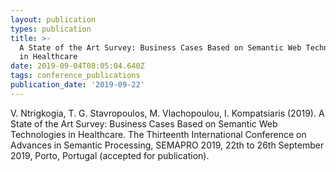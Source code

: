 ```yaml
---
layout: publication
types: publication
title: >-
  A State of the Art Survey: Business Cases Based on Semantic Web Technologies
  in Healthcare
date: 2019-09-04T08:05:04.640Z
tags: conference_publications
publication_date: '2019-09-22'
---
```

V. Ntrigkogia, T. G. Stavropoulos, M. Vlachopoulou, I. Kompatsiaris (2019). A State of the Art Survey: Business Cases Based on Semantic Web Technologies in Healthcare. The Thirteenth International Conference on Advances in Semantic Processing, SEMAPRO 2019, 22th to 26th September 2019, Porto, Portugal (accepted for publication).
